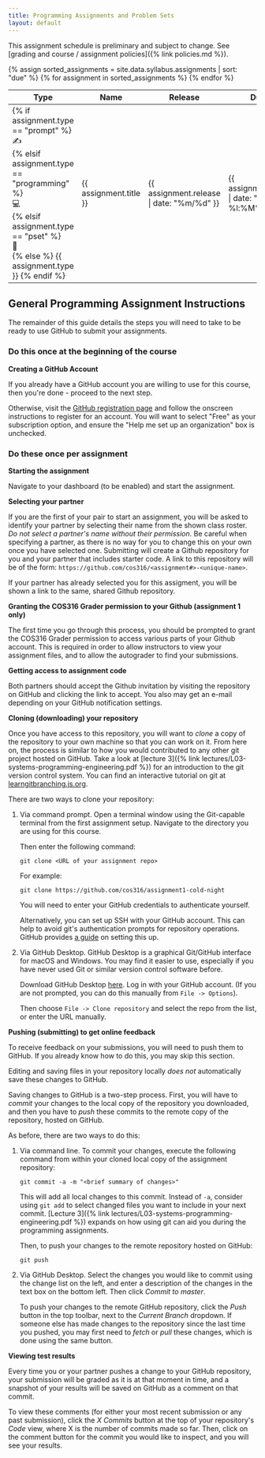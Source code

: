 ```yaml
---
title: Programming Assignments and Problem Sets
layout: default
---
```


This assignment schedule is preliminary and subject to change. See
[grading and course / assignment policies]({% link policies.md %}).

<table class="wide-table">
  <thead>
    <tr>
	  <th>Type</th>
      <th>Name</th>
      <th>Release</th>
      <th>Due</th>
      <th>Links</th>
    </tr>
  </thead>

  <tbody>
    {% assign sorted_assignments = site.data.syllabus.assignments | sort: "due" %}
    {% for assignment in sorted_assignments %}
      <tr>
	    <td>
		  {% if assignment.type == "prompt" %}
		    <div title="{{ assignment.type }}">✍</div>
		  {% elsif assignment.type == "programming" %}
		    <div title="{{ assignment.type }}">💻</div>
		  {% elsif assignment.type == "pset" %}
		    <div title="{{ assignment.type }}">🤔</div>
		  {% else %}
		    {{ assignment.type }}
		  {% endif %}
	    </td>
        <td style="text-align: left">{{ assignment.title }}</td>
        <td>{{ assignment.release | date: "%m/%d" }}</td>
        <td>{{ assignment.due | date: "%m/%d %l:%M%P" }}</td>
        <td>
		  {% capture assignment_links %}
		  {% for link in assignment.links %}
	        [<a
			  href="{% if link[1].path %}{% link {{ link[1].path }} %}{% else %}{{ link[1].url }}{% endif %}"
			  {% if link[1].new_tab == true %}target="_blank"{% endif %}
			  >{{ link[0] }}</a>]
			{% if forloop.last == false %}, {% endif %}
		  {% endfor %}
		  {% endcapture %}
		  {{ assignment_links | strip_newlines }}
        </td>
        <td></td>
        <td></td>
      </tr>
    {% endfor %}
  </tbody>
</table>

## General Programming Assignment Instructions

The remainder of this guide details the steps you will need to take to be ready
to use GitHub to submit your assignments.

### Do this once at the beginning of the course

**Creating a GitHub Account**

If you already have a GitHub account you are willing to use for this course,
then you're done - proceed to the next step.

Otherwise, visit the [GitHub registration page](https://github.com/join) and
follow the onscreen instructions to register for an account. You will want to
select "Free" as your subscription option, and ensure the "Help me set up an
organization" box is unchecked.

### Do these once per assignment

**Starting the assignment**

Navigate to your <!-- [COS316 Dashboard]({% link dashboard.md %}) --> dashboard
(to be enabled) and start the assignment.

**Selecting your partner**

If you are the first of your pair to start an assignment, you will be asked to
identify your partner by selecting their name from the shown class roster. *Do
not select a partner's name without their permission*. Be careful when
specifying a partner, as there is no way for you to change this on your own once
you have selected one.  Submitting will create a Github repository for you and
your partner that includes starter code. A link to this repository will be of
the form: `https://github.com/cos316/<assignment#>-<unique-name>`.

If your partner has already selected you for this assigment, you will be shown a
link to the same, shared Github repository.

**Granting the COS316 Grader permission to your Github (assignment 1 only)**

The first time you go through this process, you should be prompted to grant the
COS316 Grader permission to access various parts of your Github account. This is
required in order to allow instructors to view your assignment files, and to
allow the autograder to find your submissions.

**Getting access to assignment code**

Both partners should accept the Github invitation by visiting the repository on
GitHub and clicking the link to accept. You also may get an e-mail depending on
your GitHub notification settings.

**Cloning (downloading) your repository**

Once you have access to this repository, you will want to *clone* a copy of the
repository to your own machine so that you can work on it. From here on, the
process is similar to how you would contributed to any other git project hosted
on GitHub. Take a look at [lecture 3]({% link
lectures/L03-systems-programming-engineering.pdf %}) for an introduction to the
git version control system. You can find an interactive tutorial on git at
[learngitbranching.js.org](https://learngitbranching.js.org/).

There are two ways to clone your repository:

1.  Via command prompt. Open a terminal window using the Git-capable terminal
    from the first assignment setup. Navigate to the directory you are using for
    this course.

    Then enter the following command:

    `git clone <URL of your assignment repo>`

    For example:

    `git clone https://github.com/cos316/assignment1-cold-night`

    You will need to enter your GitHub credentials to authenticate yourself.

	Alternatively, you can set up SSH with your GitHub account. This can help to
    avoid git's authentication prompts for repository operations. GitHub
    provides [a guide](https://docs.github.com/en/authentication/connecting-to-github-with-ssh/adding-a-new-ssh-key-to-your-github-account)
    on setting this up.

2.  Via GitHub Desktop. GitHub Desktop is a graphical Git/GitHub interface for
    macOS and Windows. You may find it easier to use, especially if you have
    never used Git or similar version control software before.

    Download GitHub Desktop [here](https://desktop.github.com/). Log in with
    your GitHub account. (If you are not prompted, you can do this manually from
    `File -> Options`).

    Then choose `File -> Clone repository` and select the repo from the list, or
    enter the URL manually.

**Pushing (submitting) to get online feedback**

To receive feedback on your submissions, you will need to push them to
GitHub. If you already know how to do this, you may skip this section.

Editing and saving files in your repository locally *does not* automatically
save these changes to GitHub.

Saving changes to GitHub is a two-step process. First, you will have to *commit*
your changes to the local copy of the repository you downloaded, and then you
have to *push* these commits to the remote copy of the repository, hosted on
GitHub.

As before, there are two ways to do this:

1.  Via command line. To commit your changes, execute the following command from
    within your cloned local copy of the assignment repository:

    `git commit -a -m "<brief summary of changes>"`

	This will add all local changes to this commit. Instead of `-a`, consider
    using `git add` to select changed files you want to include in your next
    commit.
	[Lecture 3]({% link lectures/L03-systems-programming-engineering.pdf %})
	expands on how using git can aid you during the programming assignments.

    Then, to push your changes to the remote repository hosted on GitHub:

    `git push`

2.  Via GitHub Desktop. Select the changes you would like to commit using the
    change list on the left, and enter a description of the changes in the text
    box on the bottom left. Then click *Commit to master*.

    To push your changes to the remote GitHub repository, click the *Push*
    button in the top toolbar, next to the *Current Branch* dropdown. If someone
    else has made changes to the repository since the last time you pushed, you
    may first need to *fetch* or *pull* these changes, which is done using the
    same button.

**Viewing test results**

Every time you or your partner pushes a change to your GitHub repository, your
submission will be graded as it is at that moment in time, and a snapshot of
your results will be saved on GitHub as a comment on that commit.

To view these comments (for either your most recent submission or any past
submission), click the *X Commits* button at the top of your repository's *Code*
view, where X is the number of commits made so far. Then, click on the comment
button for the commit you would like to inspect, and you will see your results.
